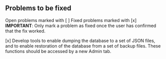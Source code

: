 ## Problems to be fixed

Open problems marked with [ ]
Fixed problems marked with [x]
**IMPORTANT**: Only mark a problem as fixed once the user has confirmed that the fix worked.  

[x] Develop tools to enable dumping the database to a set of JSON files, and to enable restoration of the database from a set of backup files.  These functions should be accessed by a new Admin tab.